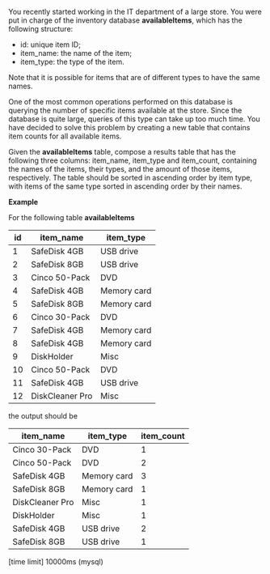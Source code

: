 You recently started working in the IT department of a large store. You were put in charge of the inventory database __availableItems__, which has the following structure:

* id: unique item ID;
* item_name: the name of the item;
* item_type: the type of the item.

Note that it is possible for items that are of different types to have the same names.

One of the most common operations performed on this database is querying the number of specific items available at the store. Since the database is quite large, queries of this type can take up too much time. You have decided to solve this problem by creating a new table that contains item counts for all available items.

Given the __availableItems__ table, compose a results table that has the following three columns: item_name, item_type and item_count, containing the names of the items, their types, and the amount of those items, respectively. The table should be sorted in ascending order by item type, with items of the same type sorted in ascending order by their names.

__Example__

For the following table __availableItems__

|id|	item_name	|item_type|
|---|---|---|
|1|	SafeDisk 4GB|	USB drive|
|2|	SafeDisk 8GB|	USB drive|
|3|	Cinco 50-Pack|	DVD|
|4|	SafeDisk 4GB|	Memory card|
|5|	SafeDisk 8GB|	Memory card|
|6|	Cinco 30-Pack|	DVD|
|7|	SafeDisk 4GB|	Memory card|
|8|	SafeDisk 4GB|	Memory card|
|9|	DiskHolder	|Misc|
|10|	Cinco 50-Pack|	DVD|
|11|	SafeDisk 4GB	|USB drive|
|12|	DiskCleaner Pro	|Misc|

the output should be

|item_name	|item_type|	item_count|
|---|---|---|
|Cinco 30-Pack|	DVD	|1|
|Cinco 50-Pack|	DVD|	2|
|SafeDisk 4GB	|Memory card	|3|
|SafeDisk 8GB	|Memory card	|1|
|DiskCleaner Pro	|Misc	|1|
|DiskHolder	|Misc	|1|
|SafeDisk 4GB|	USB drive	|2|
|SafeDisk 8GB	|USB drive|	1|

[time limit] 10000ms (mysql)
